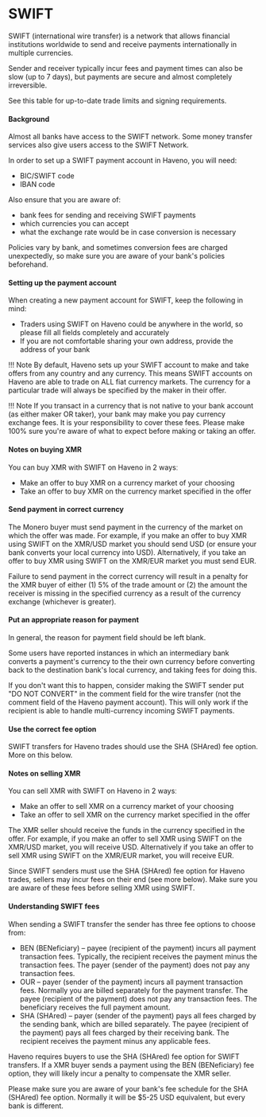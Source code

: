 # SWIFT

SWIFT (international wire transfer) is a network that allows financial institutions worldwide to send and receive payments internationally in multiple currencies.

Sender and receiver typically incur fees and payment times can also be slow (up to 7 days), but payments are secure and almost completely irreversible.

See this table for up-to-date trade limits and signing requirements.

#### Background

Almost all banks have access to the SWIFT network. Some money transfer services also give users access to the SWIFT Network.

In order to set up a SWIFT payment account in Haveno, you will need:

- BIC/SWIFT code
- IBAN code

Also ensure that you are aware of:

- bank fees for sending and receiving SWIFT payments
- which currencies you can accept
- what the exchange rate would be in case conversion is necessary

Policies vary by bank, and sometimes conversion fees are charged unexpectedly, so make sure you are aware of your bank's policies beforehand.

#### Setting up the payment account

When creating a new payment account for SWIFT, keep the following in mind:

- Traders using SWIFT on Haveno could be anywhere in the world, so please fill all fields completely and accurately
- If you are not comfortable sharing your own address, provide the address of your bank

!!! Note
    By default, Haveno sets up your SWIFT account to make and take offers from any country and any currency. This means SWIFT accounts on Haveno are able to trade on ALL fiat currency markets. The currency for a particular trade will always be specified by the maker in their offer.

!!! Note
    If you transact in a currency that is not native to your bank account (as either maker OR taker), your bank may make you pay currency exchange fees. It is your responsibility to cover these fees. Please make 100% sure you're aware of what to expect before making or taking an offer.

#### Notes on buying XMR

You can buy XMR with SWIFT on Haveno in 2 waysː

- Make an offer to buy XMR on a currency market of your choosing
- Take an offer to buy XMR on the currency market specified in the offer

#### Send payment in correct currency

The Monero buyer must send payment in the currency of the market on which the offer was made. For example, if you make an offer to buy XMR using SWIFT on the XMR/USD market you should send USD (or ensure your bank converts your local currency into USD). Alternatively, if you take an offer to buy XMR using SWIFT on the XMR/EUR market you must send EUR.

Failure to send payment in the correct currency will result in a penalty for the XMR buyer of either (1) 5% of the trade amount or (2) the amount the receiver is missing in the specified currency as a result of the currency exchange (whichever is greater).

#### Put an appropriate reason for payment

In general, the reason for payment field should be left blank.

Some users have reported instances in which an intermediary bank converts a payment's currency to the their own currency before converting back to the destination bank's local currency, and taking fees for doing this.

If you don't want this to happen, consider making the SWIFT sender put "DO NOT CONVERT" in the comment field for the wire transfer (not the comment field of the Haveno payment account). This will only work if the recipient is able to handle multi-currency incoming SWIFT payments.

#### Use the correct fee option

SWIFT transfers for Haveno trades should use the SHA (SHAred) fee option. More on this below.

#### Notes on selling XMR

You can sell XMR with SWIFT on Haveno in 2 waysː

- Make an offer to sell XMR on a currency market of your choosing
- Take an offer to sell XMR on the currency market specified in the offer

The XMR seller should receive the funds in the currency specified in the offer. For example, if you make an offer to sell XMR using SWIFT on the XMR/USD market, you will receive USD. Alternatively if you take an offer to sell XMR using SWIFT on the XMR/EUR market, you will receive EUR.

Since SWIFT senders must use the SHA (SHAred) fee option for Haveno trades, sellers may incur fees on their end (see more below). Make sure you are aware of these fees before selling XMR using SWIFT.

#### Understanding SWIFT fees

When sending a SWIFT transfer the sender has three fee options to choose from:

- BEN (BENeficiary) – payee (recipient of the payment) incurs all payment transaction fees. Typically, the recipient receives the payment minus the transaction fees. The payer (sender of the payment) does not pay any transaction fees.
- OUR – payer (sender of the payment) incurs all payment transaction fees. Normally you are billed separately for the payment transfer. The payee (recipient of the payment) does not pay any transaction fees. The beneficiary receives the full payment amount.
- SHA (SHAred) – payer (sender of the payment) pays all fees charged by the sending bank, which are billed separately. The payee (recipient of the payment) pays all fees charged by their receiving bank. The recipient receives the payment minus any applicable fees.

Haveno requires buyers to use the SHA (SHAred) fee option for SWIFT transfers. If a XMR buyer sends a payment using the BEN (BENeficiary) fee option, they will likely incur a penalty to compensate the XMR seller.

Please make sure you are aware of your bank's fee schedule for the SHA (SHAred) fee option. Normally it will be $5-25 USD equivalent, but every bank is different.
